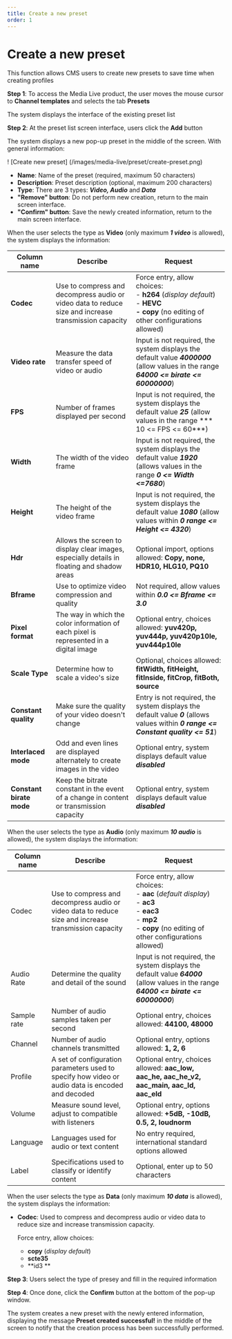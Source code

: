 ```yaml
---
title: Create a new preset
order: 1
---
```


# Create a new preset

This function allows CMS users to create new presets to save time when creating profiles

**Step 1**: To access the Media Live product, the user moves the mouse cursor to **Channel templates** and selects the tab **Presets**

The system displays the interface of the existing preset list

**Step 2**: At the preset list screen interface, users click the **Add** button

The system displays a new pop-up preset in the middle of the screen. With general information:

! [Create new preset] (/images/media-live/preset/create-preset.png)

- **Name**: Name of the preset (required, maximum 50 characters)
- **Description**: Preset description (optional, maximum 200 characters)
- **Type**: There are 3 types: _**Video, Audio**_ and _**Data**_
- **"Remove" button**: Do not perform new creation, return to the main screen interface.
- **"Confirm" button**: Save the newly created information, return to the main screen interface.

When the user selects the type as **Video** (only maximum _**1 video**_ is allowed), the system displays the information:

| **Column name**          | **Describe**                                                                                         | **Request**                                                                                                                                                                                  |
| ------------------------ | ---------------------------------------------------------------------------------------------------- | -------------------------------------------------------------------------------------------------------------------------------------------------------------------------------------------- |
| **Codec**                | Use to compress and decompress audio or video data to reduce size and increase transmission capacity | Force entry, allow choices: <br/>- **h264** (_display default_)<br/>- **HEVC<br/>- copy** (no editing of other configurations allowed) |
| **Video rate**           | Measure the data transfer speed of video or audio                                                    | Input is not required, the system displays the default value _**4000000**_ (allow values in the range _**64000 <= birate <= 60000000**_)                                  |
| **FPS**                  | Number of frames displayed per second                                                                | Input is not required, the system displays the default value _**25**_ (allow values in the range \*\*\* 10 <= FPS <= 60\*\*\*)                                            |
| **Width**                | The width of the video frame                                                                         | Input is not required, the system displays the default value _**1920**_ (allows values in the range _**0 <= Width <=7680**_)                                              |
| **Height**               | The height of the video frame                                                                        | Input is not required, the system displays the default value _**1080**_ (allow values within _**0 range <= Height <= 4320**_)                                             |
| **Hdr**                  | Allows the screen to display clear images, especially details in floating and shadow areas           | Optional import, options allowed: **Copy, none, HDR10, HLG10, PQ10**                                                                                                         |
| **Bframe**               | Use to optimize video compression and quality                                                        | Not required, allow values within _**0.0 <= Bframe <= 3.0**_                                                                                                 |
| **Pixel format**         | The way in which the color information of each pixel is represented in a digital image               | Optional entry, choices allowed: **yuv420p, yuv444p, yuv420p10le, yuv444p10le**                                                                                              |
| **Scale Type**           | Determine how to scale a video's size                                                                | Optional, choices allowed: **fitWidth, fitHeight, fitInside, fitCrop, fitBoth, source**                                                                                      |
| **Constant quality**     | Make sure the quality of your video doesn't change                                                   | Entry is not required, the system displays the default value _**0**_ (allows values within _**0 range <= Constant quality <= 51**_)                                       |
| **Interlaced mode**      | Odd and even lines are displayed alternately to create images in the video                           | Optional entry, system displays default value _**disabled**_                                                                                                                                 |
| **Constant birate mode** | Keep the bitrate constant in the event of a change in content or transmission capacity               | Optional entry, system displays default value _**disabled**_                                                                                                                                 |

When the user selects the type as **Audio** (only maximum _**10 audio**_ is allowed), the system displays the information:

| **Column name** | **Describe**                                                                                         | **Request**                                                                                                                                                                                                                                                   |
| --------------- | ---------------------------------------------------------------------------------------------------- | ------------------------------------------------------------------------------------------------------------------------------------------------------------------------------------------------------------------------------------------------------------- |
| Codec           | Use to compress and decompress audio or video data to reduce size and increase transmission capacity | Force entry, allow choices: <br/>- **aac** (_default display_)<br/>- **ac3** <br/>- **eac3**<br/>- **mp2** <br/>- **copy** (no editing of other configurations allowed)                                 |
| Audio Rate      | Determine the quality and detail of the sound                                                        | Input is not required, the system displays the default value _**64000**_ (allow values in the range _**64000 <= birate <= 60000000**_)                                                                                                     |
| Sample rate     | Number of audio samples taken per second                                                             | Optional entry, choices allowed: **44100, 48000**                                                                                                                                                                                             |
| Channel         | Number of audio channels transmitted                                                                 | Optional entry, options allowed: **1, 2, 6**                                                                                                                                                                                                  |
| Profile         | A set of configuration parameters used to specify how video or audio data is encoded and decoded     | Optional entry, choices allowed: **aac_low, aac_he, aac_he_v2, aac_main, aac_ld, aac_eld** |
| Volume          | Measure sound level, adjust to compatible with listeners                                             | Optional entry, options allowed: **+5dB, -10dB, 0.5, 2, loudnorm**                                                                                                                                                            |
| Language        | Languages used for audio or text content                                                             | No entry required, international standard options allowed                                                                                                                                                                                                     |
| Label           | Specifications used to classify or identify content                                                  | Optional, enter up to 50 characters                                                                                                                                                                                                                           |

When the user selects the type as **Data** (only maximum _**10 data**_ is allowed), the system displays the information:

- **Codec**: Used to compress and decompress audio or video data to reduce size and increase transmission capacity.

  Force entry, allow choices:

  - **copy** (_display default_)
  - **scte35**
  - \*\*id3 \*\*

**Step 3**: Users select the type of presey and fill in the required information

**Step 4**: Once done, click the **Confirm** button at the bottom of the pop-up window.

The system creates a new preset with the newly entered information, displaying the message **Preset created successful!** in the middle of the screen to notify that the creation process has been successfully performed.
